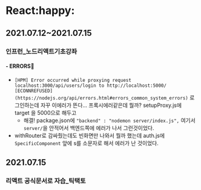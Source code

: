 # React:happy:

## 2021.07.12~2021.07.15

### 인프런_노드리액트기초강좌

#### - ERRORS:anger:

- `[HPM] Error occurred while proxying request localhost:3000/api/users/login to http://localhost:5000/ [ECONNREFUSED] (https://nodejs.org/api/errors.html#errors_common_system_errors)` 로그인하는데 자꾸 이에러가 뜬다... 프록시에러같은데 뭘까? setupProxy.js에 target 을 5000으로 해두고
  - 해결! package.json에 	`"backend" : "nodemon server/index.js",` 여기서 `server/`을 안적어서 백엔드쪽에 에러가 나서 그런것이었다. 
- withRouter로 감싸줬는데도 빈화면만 나와서 뭘까 했는데 auth.js에 `SpecificComponent` 앞에 s를 소문자로 해서 에러가 난 것이었다.



## 2021.07.15

### 리액트 공식문서로 자습_틱택토


